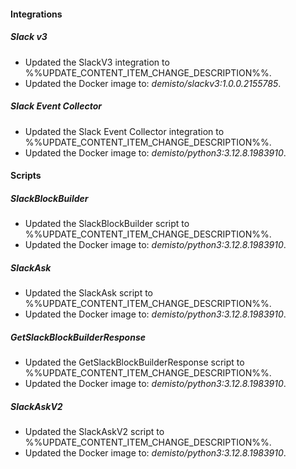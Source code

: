 
#### Integrations

##### Slack v3

- Updated the SlackV3 integration to %%UPDATE_CONTENT_ITEM_CHANGE_DESCRIPTION%%.
- Updated the Docker image to: *demisto/slackv3:1.0.0.2155785*.

##### Slack Event Collector

- Updated the Slack Event Collector integration to %%UPDATE_CONTENT_ITEM_CHANGE_DESCRIPTION%%.
- Updated the Docker image to: *demisto/python3:3.12.8.1983910*.


#### Scripts

##### SlackBlockBuilder

- Updated the SlackBlockBuilder script to %%UPDATE_CONTENT_ITEM_CHANGE_DESCRIPTION%%.
- Updated the Docker image to: *demisto/python3:3.12.8.1983910*.

##### SlackAsk

- Updated the SlackAsk script to %%UPDATE_CONTENT_ITEM_CHANGE_DESCRIPTION%%.
- Updated the Docker image to: *demisto/python3:3.12.8.1983910*.

##### GetSlackBlockBuilderResponse

- Updated the GetSlackBlockBuilderResponse script to %%UPDATE_CONTENT_ITEM_CHANGE_DESCRIPTION%%.
- Updated the Docker image to: *demisto/python3:3.12.8.1983910*.

##### SlackAskV2

- Updated the SlackAskV2 script to %%UPDATE_CONTENT_ITEM_CHANGE_DESCRIPTION%%.
- Updated the Docker image to: *demisto/python3:3.12.8.1983910*.

